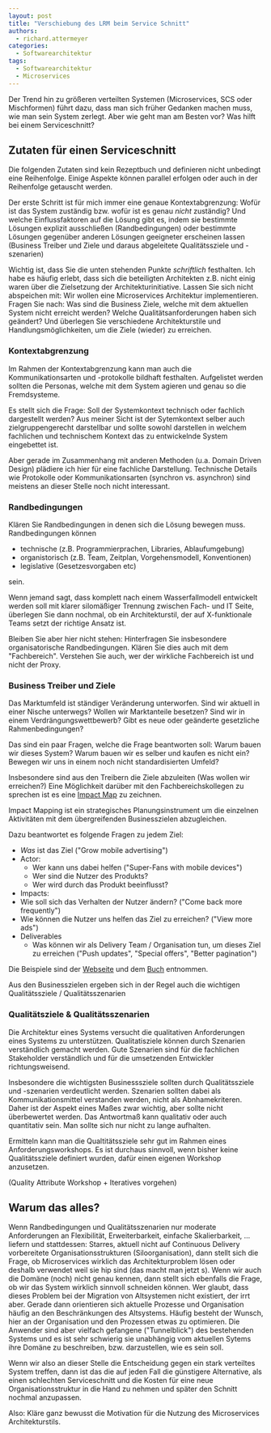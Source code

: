 ```yaml
---
layout: post
title: "Verschiebung des LRM beim Service Schnitt"
authors:
  - richard.attermeyer
categories:
  - Softwarearchitektur
tags:
  - Softwarearchitektur
  - Microservices
---
```

Der Trend hin zu größeren verteilten Systemen (Microservices, SCS oder Mischformen) führt dazu, dass man sich früher Gedanken machen muss,
wie man sein System zerlegt. Aber wie geht man am Besten vor? Was hilft bei einem Serviceschnitt?

## Zutaten für einen Serviceschnitt

Die folgenden Zutaten sind kein Rezeptbuch und definieren nicht unbedingt eine Reihenfolge. Einige Aspekte können parallel erfolgen oder
auch in der Reihenfolge getauscht werden.

Der erste Schritt ist für mich immer eine genaue Kontextabgrenzung: Wofür ist das System zuständig bzw. wofür ist es genau _nicht_  zuständig? Und welche Einflussfaktoren auf die Lösung gibt es, indem sie bestimmte Lösungen explizit ausschließen (Randbedingungen) oder
bestimmte Lösungen gegenüber anderen Lösungen geeigneter erscheinen lassen (Business Treiber und Ziele und daraus abgeleitete Qualitätssziele und -szenarien)

Wichtig ist, dass Sie die unten stehenden Punkte _schriftlich_ festhalten. Ich habe es häufig erlebt, dass sich die beteiligten
Architekten z.B. nicht einig waren über die Zielsetzung der Architekturinitiative. Lassen Sie sich nicht abspeichen mit: Wir wollen eine
Microservices Architektur implementieren. Fragen Sie nach: Was sind die Business Ziele, welche mit dem aktuellen System nicht erreicht
werden? Welche Qualitätsanforderungen haben sich geändert? Und überlegen Sie verschiedene Architekturstile und Handlungsmöglichkeiten,
um die Ziele (wieder) zu erreichen.

### Kontextabgrenzung

Im Rahmen der Kontextabgrenzung kann man auch die Kommunikationsarten und -protokolle bildhaft festhalten.
Aufgelistet werden sollten die Personas, welche mit dem System agieren und genau so die Fremdsysteme.

Es stellt sich die Frage: Soll der Systemkontext technisch oder fachlich dargestellt werden?
Aus meiner Sicht ist der Sytemkontext selber auch zielgruppengerecht darstellbar und sollte sowohl darstellen in welchem fachlichen und technischem Kontext das zu entwickelnde System eingebettet ist.

Aber gerade im Zusammenhang mit anderen Methoden (u.a. Domain Driven Design) plädiere ich hier für eine
fachliche Darstellung. Technische Details wie Protokolle oder Kommunikationsarten (synchron vs. asynchron) sind meistens an dieser
Stelle noch nicht interessant.

### Randbedingungen

Klären Sie Randbedingungen in denen sich die Lösung bewegen muss. Randbedingungen können

* technische (z.B. Programmierprachen, Libraries, Ablaufumgebung)
* organistorisch (z.B. Team, Zeitplan, Vorgehensmodell, Konventionen)
* legislative (Gesetzesvorgaben etc)

sein.

Wenn jemand sagt, dass komplett nach einem Wasserfallmodell entwickelt werden soll mit klarer silomäßiger Trennung zwischen Fach- und IT Seite, überlegen Sie dann nochmal, ob ein Architekturstil, der auf X-funktionale Teams setzt der richtige Ansatz ist.

Bleiben Sie aber hier nicht stehen: Hinterfragen Sie insbesondere organisatorische Randbedingungen. Klären Sie dies auch mit dem "Fachbereich". Verstehen Sie auch, wer der wirkliche Fachbereich ist und nicht der Proxy.

### Business Treiber und Ziele

Das Marktumfeld ist ständiger Veränderung unterworfen. Sind wir aktuell in einer Nische unterwegs? Wollen wir Marktanteile besetzen?
Sind wir in einem Verdrängungswettbewerb? Gibt es neue oder geänderte gesetzliche Rahmenbedingungen?

Das sind ein paar Fragen, welche die Frage beantworten soll: Warum bauen wir dieses System? Warum bauen wir es selber und kaufen es nicht
ein? Bewegen wir uns in einem noch nicht standardisierten Umfeld?

Insbesondere sind aus den Treibern die Ziele abzuleiten (Was wollen wir erreichen?)
Eine Möglichkeit darüber mit den Fachbereichskollegen zu sprechen ist es eine [Impact Map](https://www.impactmapping.org) zu zeichnen.

Impact Mapping ist ein strategisches Planungsinstrument um die einzelnen Aktivitäten mit dem übergreifenden Businesszielen abzugleichen.

Dazu beantwortet es folgende Fragen zu jedem Ziel:

* _Was_ ist das Ziel ("Grow mobile advertising")
* Actor:
  * Wer kann uns dabei helfen ("Super-Fans with mobile devices")
  * Wer sind die Nutzer des Produkts?
  * Wer wird durch das Produkt beeinflusst?
*  Impacts:
  * Wie soll sich das Verhalten der Nutzer ändern? ("Come back more frequently")
  * Wie können die Nutzer uns helfen das Ziel zu erreichen? ("View more ads")
* Deliverables
  * Was können wir als Delivery Team / Organisation tun, um dieses Ziel zu erreichen ("Push updates", "Special offers", "Better pagination")

Die Beispiele sind der [Webseite](https://www.impactmapping.org/drawing.html) und dem [Buch](https://www.amazon.de/Impact-Mapping-Software-Products-Projects/dp/0955683645) entnommen.

Aus den Businesszielen ergeben sich in der Regel auch die wichtigen Qualitätssziele / Qualitätsszenarien

### Qualitätsziele & Qualitätsszenarien

Die Architektur eines Systems versucht die qualitativen Anforderungen eines Systems zu unterstützen.
Qualitatisziele können durch Szenarien verständlich gemacht werden. Gute Szenarien sind für die fachlichen Stakeholder verständlich und für die umsetzenden Entwickler richtungsweisend.

Insbesondere die wichtigsten Businesssziele sollten durch Qualitätssziele und -szenarien verdeutlicht werden.
Szenarien sollten dabei als Kommunikationsmittel verstanden werden, nicht als Abnhamekriteren. Daher ist der Aspekt eines Maßes zwar
wichtig, aber sollte nicht überbewertet werden. Das Antwortmaß kann qualitativ oder auch quantitativ sein. Man sollte sich nur nicht zu lange aufhalten.

Ermitteln kann man die Qualtitätssziele sehr gut im Rahmen eines Anforderungsworkshops. Es ist durchaus sinnvoll, wenn bisher keine
Qualitätssziele definiert wurden, dafür einen eigenen Workshop anzusetzen.



(Quality Attribute Workshop + Iteratives vorgehen)

## Warum das alles?

Wenn Randbedingungen und Qualitätsszenarien nur moderate Anforderungen an Flexibilität, Erweiterbarkeit, einfache Skalierbarkeit, ...
liefern und stattdessen: Starres, aktuell nicht auf Continuous Delivery vorbereitete Organisationsstrukturen (Siloorganisation), dann
stellt sich die Frage, ob Microservices wirklich das Architekturproblem lösen oder deshalb verwendet weil sie hip sind (das macht man jetzt s). Wenn wir auch die Domäne (noch) nicht genau kennen, dann stellt sich ebenfalls die Frage, ob wir das System wirklich sinnvoll schneiden
können. Wer glaubt, dass dieses Problem bei der Migration von Altsystemen nicht existiert, der irrt aber. Gerade dann orientieren sich
aktuelle Prozesse und Organisation häufig an den Beschränkungen des Altsystems. Häufig besteht der Wunsch, hier an der Organisation und den Prozessen etwas zu optimieren. Die Anwender sind aber vielfach gefangene ("Tunnelblick") des bestehenden Systems und es ist sehr schwierig
sie unabhängig vom aktuellen Sytems ihre Domäne zu beschreiben, bzw. darzustellen, wie es sein soll.

Wenn wir also an dieser Stelle die Entscheidung gegen ein stark verteiltes System treffen, dann ist das die auf jeden Fall die günstigere
Alternative, als einen schlechten Serviceschnitt und die Kosten für eine neue Organisationsstruktur in die Hand zu nehmen und später den Schnitt nochmal anzupassen.

Also: Kläre ganz bewusst die Motivation für die Nutzung des Microservices Architekturstils.
